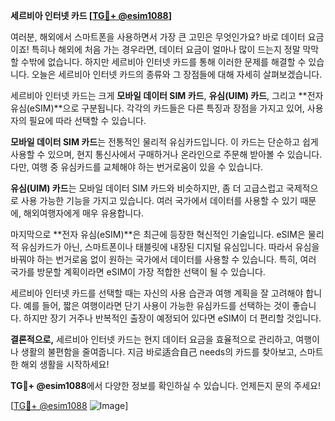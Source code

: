 **세르비아 인터넷 카드 [[TG💪+ @esim1088](https://t.me/s/esim1088)]**

여러분, 해외에서 스마트폰을 사용하면서 가장 큰 고민은 무엇인가요? 바로 데이터 요금이죠! 특히나 해외에 처음 가는 경우라면, 데이터 요금이 얼마나 많이 드는지 정말 막막할 수밖에 없습니다. 하지만 세르비아 인터넷 카드를 통해 이러한 문제를 해결할 수 있습니다. 오늘은 세르비아 인터넷 카드의 종류와 그 장점들에 대해 자세히 살펴보겠습니다.

세르비아 인터넷 카드는 크게 **모바일 데이터 SIM 카드**, **유심(UIM) 카드**, 그리고 **전자 유심(eSIM)**으로 구분됩니다. 각각의 카드들은 다른 특징과 장점을 가지고 있어, 사용자의 필요에 따라 선택할 수 있습니다. 

**모바일 데이터 SIM 카드**는 전통적인 물리적 유심카드입니다. 이 카드는 단순하고 쉽게 사용할 수 있으며, 현지 통신사에서 구매하거나 온라인으로 주문해 받아볼 수 있습니다. 다만, 여행 중 유심카드를 교체해야 하는 번거로움이 있을 수 있습니다.

**유심(UIM) 카드**는 모바일 데이터 SIM 카드와 비슷하지만, 좀 더 고급스럽고 국제적으로 사용 가능한 기능을 가지고 있습니다. 여러 국가에서 데이터를 사용할 수 있기 때문에, 해외여행자에게 매우 유용합니다.

마지막으로 **전자 유심(eSIM)**은 최근에 등장한 혁신적인 기술입니다. eSIM은 물리적 유심카드가 아닌, 스마트폰이나 태블릿에 내장된 디지털 유심입니다. 따라서 유심을 바꿔야 하는 번거로움 없이 원하는 국가에서 데이터를 사용할 수 있습니다. 특히, 여러 국가를 방문할 계획이라면 eSIM이 가장 적합한 선택이 될 수 있습니다.

세르비아 인터넷 카드를 선택할 때는 자신의 사용 습관과 여행 계획을 잘 고려해야 합니다. 예를 들어, 짧은 여행이라면 단기 사용이 가능한 유심카드를 선택하는 것이 좋습니다. 하지만 장기 거주나 반복적인 출장이 예정되어 있다면 eSIM이 더 편리할 것입니다.

**결론적으로,** 세르비아 인터넷 카드는 현지 데이터 요금을 효율적으로 관리하고, 여행이나 생활의 불편함을 줄여줍니다. 지금 바로适合自己 needs의 카드를 찾아보고, 스마트한 해외 생활을 시작하세요!

**TG💪+ @esim1088**에서 다양한 정보를 확인하실 수 있습니다. 언제든지 문의 주세요! 

[[TG💪+ @esim1088](https://t.me/s/esim1088) ![Image](https://i.postimg.cc/Y0z9fWf4/image.png)]